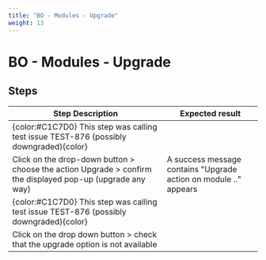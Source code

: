 ```yaml
---
title: "BO - Modules - Upgrade"
weight: 13
---
```


# BO - Modules - Upgrade
## Steps
| Step Description | Expected result |
| ----- | ----- |
| {color:#C1C7D0} This step was calling test issue TEST-876 (possibly downgraded){color} |  |
| Click on the drop-down button > choose the action Upgrade > confirm the displayed pop-up (upgrade any way) | A success message contains "Upgrade action on module .." appears |
| {color:#C1C7D0} This step was calling test issue TEST-876 (possibly downgraded){color} |  |
| Click on the drop down button > check that the upgrade option is not available |  |
